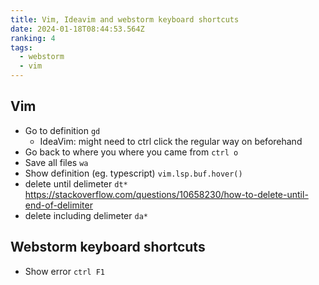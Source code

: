 ```yaml
---
title: Vim, Ideavim and webstorm keyboard shortcuts
date: 2024-01-18T08:44:53.564Z
ranking: 4
tags:
  - webstorm
  - vim
---
```

## Vim
- Go to definition `gd`
  - IdeaVim: might need to ctrl click the regular way on beforehand
- Go back to where you where you came from `ctrl o`
- Save all files `wa`
- Show definition (eg. typescript) `vim.lsp.buf.hover()`
- delete until delimeter `dt*` https://stackoverflow.com/questions/10658230/how-to-delete-until-end-of-delimiter
- delete including delimeter `da*`

## Webstorm keyboard shortcuts
- Show error `ctrl F1`
